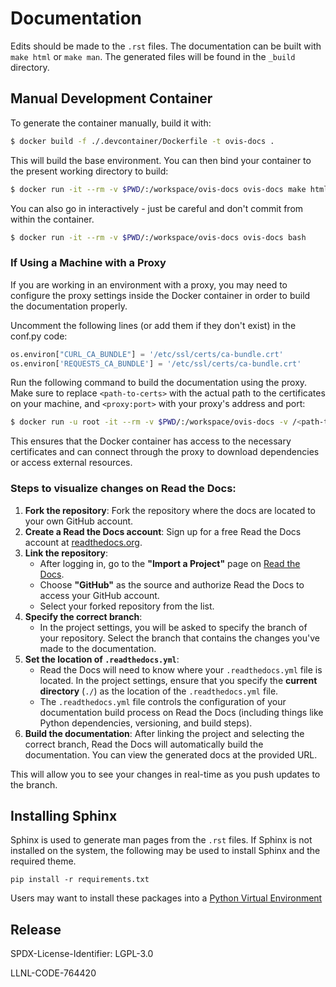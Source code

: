 # Documentation

Edits should be made to the `.rst` files.
The documentation can be built with `make html` or `make man`.
The generated files will be found in the `_build` directory.

## Manual Development Container

To generate the container manually, build it with:

```bash
$ docker build -f ./.devcontainer/Dockerfile -t ovis-docs .
```
This will build the base environment. You can then bind your container to the present
working directory to build:

```bash
$ docker run -it --rm -v $PWD/:/workspace/ovis-docs ovis-docs make html
```

You can also go in interactively - just be careful and don't commit from within the container.

```bash
$ docker run -it --rm -v $PWD/:/workspace/ovis-docs ovis-docs bash
```

### If Using a Machine with a Proxy

If you are working in an environment with a proxy, you may need to configure the proxy settings inside the Docker container in order to build the documentation properly.

Uncomment the following lines (or add them if they don't exist) in the conf.py code:

```python
os.environ["CURL_CA_BUNDLE"] = '/etc/ssl/certs/ca-bundle.crt'
os.environ['REQUESTS_CA_BUNDLE'] = '/etc/ssl/certs/ca-bundle.crt'
```

Run the following command to build the documentation using the proxy. Make sure to replace `<path-to-certs>` with the actual path to the certificates on your machine, and `<proxy:port>` with your proxy's address and port:

```bash
$ docker run -u root -it --rm -v $PWD/:/workspace/ovis-docs -v /<path-to-certs>:/etc/ssl/certs/ -e http_proxy=http://<proxy:port> -e https_proxy=<proxy:port> ovis-docs make html
```
This ensures that the Docker container has access to the necessary certificates and can connect through the proxy to download dependencies or access external resources.


### Steps to visualize changes on Read the Docs:
1. **Fork the repository**: Fork the repository where the docs are located to your own GitHub account.
2. **Create a Read the Docs account**: Sign up for a free Read the Docs account at [readthedocs.org](https://readthedocs.org/).
3. **Link the repository**: 
    - After logging in, go to the **"Import a Project"** page on [Read the Docs](https://readthedocs.org/projects/).
    - Choose **"GitHub"** as the source and authorize Read the Docs to access your GitHub account.
    - Select your forked repository from the list.
4. **Specify the correct branch**: 
    - In the project settings, you will be asked to specify the branch of your repository. Select the branch that contains the changes you've made to the documentation.
5. **Set the location of `.readthedocs.yml`**: 
    - Read the Docs will need to know where your `.readthedocs.yml` file is located. In the project settings, ensure that you specify the **current directory** (`./`) as the location of the `.readthedocs.yml` file.
    - The `.readthedocs.yml` file controls the configuration of your documentation build process on Read the Docs (including things like Python dependencies, versioning, and build steps).
6. **Build the documentation**: After linking the project and selecting the correct branch, Read the Docs will automatically build the documentation. You can view the generated docs at the provided URL.

This will allow you to see your changes in real-time as you push updates to the branch.

## Installing Sphinx

Sphinx is used to generate man pages from the `.rst` files.
If Sphinx is not installed on the system, the following may be used to install Sphinx and the required theme.

``` shell
pip install -r requirements.txt
```

Users may want to install these packages into a [Python Virtual Environment](https://docs.python.org/3/tutorial/venv.html)

## Release

SPDX-License-Identifier: LGPL-3.0

LLNL-CODE-764420
